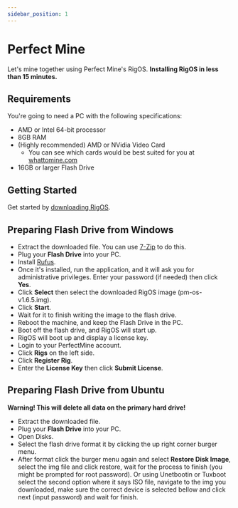 ```yaml
---
sidebar_position: 1
---
```


# Perfect Mine

Let's mine together using Perfect Mine's RigOS. **Installing RigOS in less than 15 minutes.**

## Requirements

You're going to need a PC with the following specifications:

* AMD or Intel 64-bit processor
* 8GB RAM
* (Highly recommended) AMD or NVidia Video Card
	* You can see which cards would be best suited for you at [whattomine.com](https://whattomine.com/gpus)
* 16GB or larger Flash Drive

## Getting Started

Get started by [downloading RigOS](https://download.perfectmine.io/image/1.6.5/pm-os-v1.6.5.img.gz).

## Preparing Flash Drive from Windows

* Extract the downloaded file. You can use [7-Zip](https://www.7-zip.org/) to do this.
* Plug your **Flash Drive** into your PC.
* Install [Rufus](https://rufus.ie/).
* Once it's installed, run the application, and it will ask you for administrative privileges. Enter your password (if needed) then click **Yes**.
* Click **Select** then select the downloaded RigOS image (pm-os-v1.6.5.img).
* Click **Start**.
* Wait for it to finish writing the image to the flash drive.
* Reboot the machine, and keep the Flash Drive in the PC.
* Boot off the flash drive, and RigOS will start up.
* RigOS will boot up and display a license key.
* Login to your PerfectMine account.
* Click **Rigs** on the left side.
* Click **Register Rig**.
* Enter the **License Key** then click **Submit License**.

## Preparing Flash Drive from Ubuntu

**Warning! This will delete all data on the primary hard drive!**

* Extract the downloaded file.
* Plug your **Flash Drive** into your PC.
* Open Disks.
* Select the flash drive format it by clicking the up right corner burger menu.
* After format click the burger menu again and select **Restore Disk Image**, select the img file and click restore, wait for the process to finish (you might be prompted for root password).
Or using Unetbootin or Tuxboot select the second option where it says ISO file, navigate to the img you downloaded, make sure the correct device is selected bellow and click next  (input password)  and wait for finish.
